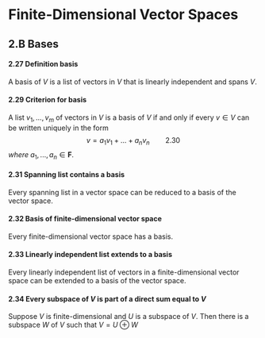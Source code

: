 # Finite-Dimensional Vector Spaces
## 2.B Bases



#### 2.27 Definition basis
A basis of $V$ is a list of vectors in $V$ that is linearly independent and spans $V$.


#### 2.29 Criterion for basis
A list $v_1,...,v_m$ of vectors in $V$ is a basis of $V$ if and only if every $v \in V$ can be written uniquely in the form
$$ v = a_1v_1+...+a_nv_n \qquad 2.30  $$
$where \; a_1,...,a_n \in \mathbf{F}$.


#### 2.31 Spanning list contains a basis
Every spanning list in a vector space can be reduced to a basis of the vector space.


#### 2.32 Basis of finite-dimensional vector space
Every finite-dimensional vector space has a basis.


#### 2.33 Linearly independent list extends to a basis
Every linearly independent list of vectors in a finite-dimensional vector space can be extended to a basis of the vector space.

#### 2.34 Every subspace of $V$ is part of a direct sum equal to $V$
Suppose $V$ is finite-dimensional and $U$ is a subspace of $V$. Then there is a
subspace $W$ of $V$ such that $V =U \oplus W$
